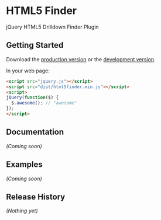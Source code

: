 # HTML5 Finder

jQuery HTML5 Drilldown Finder Plugin

## Getting Started
Download the [production version][min] or the [development version][max].

[min]: https://raw.github.com/jgerigmeyer/jquery-html5finder/master/dist/html5finder.min.js
[max]: https://raw.github.com/jgerigmeyer/jquery-html5finder/master/dist/html5finder.js

In your web page:

```html
<script src="jquery.js"></script>
<script src="dist/html5finder.min.js"></script>
<script>
jQuery(function($) {
  $.awesome(); // "awesome"
});
</script>
```

## Documentation
_(Coming soon)_

## Examples
_(Coming soon)_

## Release History
_(Nothing yet)_

